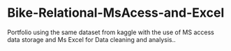 # Bike-Relational-MsAcess-and-Excel
Portfolio using the same dataset from kaggle with the use of MS access data storage and Ms Excel for Data cleaning and analysis..
